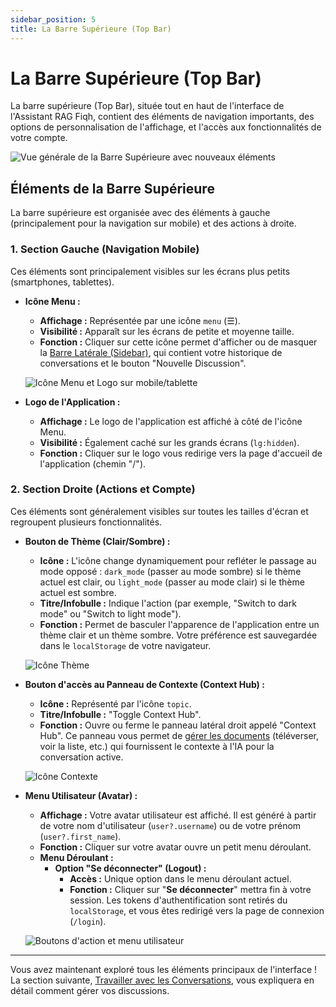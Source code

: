 ```yaml
---
sidebar_position: 5
title: La Barre Supérieure (Top Bar)
---
```


# La Barre Supérieure (Top Bar)

La barre supérieure (Top Bar), située tout en haut de l'interface de l'Assistant RAG Fiqh, contient des éléments de navigation importants, des options de personnalisation de l'affichage, et l'accès aux fonctionnalités de votre compte.

![Vue générale de la Barre Supérieure avec nouveaux éléments](/img/screenshot-topbar-new-overview.png)

## Éléments de la Barre Supérieure

La barre supérieure est organisée avec des éléments à gauche (principalement pour la navigation sur mobile) et des actions à droite.

### 1. Section Gauche (Navigation Mobile)

Ces éléments sont principalement visibles sur les écrans plus petits (smartphones, tablettes).

* **Icône Menu :**
    * **Affichage :** Représentée par une icône `menu` (☰).
    * **Visibilité :** Apparaît sur les écrans de petite et moyenne taille.
    * **Fonction :** Cliquer sur cette icône permet d'afficher ou de masquer la [Barre Latérale (Sidebar)](./sidebar.md), qui contient votre historique de conversations et le bouton "Nouvelle Discussion".

    ![Icône Menu et Logo sur mobile/tablette](/img/screenshot-topbar-mobile-left-section.png)
* **Logo de l'Application :**
    * **Affichage :** Le logo de l'application est affiché à côté de l'icône Menu.
    * **Visibilité :** Également caché sur les grands écrans (`lg:hidden`).
    * **Fonction :** Cliquer sur le logo vous redirige vers la page d'accueil de l'application (chemin "/").


### 2. Section Droite (Actions et Compte)

Ces éléments sont généralement visibles sur toutes les tailles d'écran et regroupent plusieurs fonctionnalités.

* **Bouton de Thème (Clair/Sombre) :**
    * **Icône :** L'icône change dynamiquement pour refléter le passage au mode opposé : `dark_mode` (passer au mode sombre) si le thème actuel est clair, ou `light_mode` (passer au mode clair) si le thème actuel est sombre.
    * **Titre/Infobulle :** Indique l'action (par exemple, "Switch to dark mode" ou "Switch to light mode").
    * **Fonction :** Permet de basculer l'apparence de l'application entre un thème clair et un thème sombre. Votre préférence est sauvegardée dans le `localStorage` de votre navigateur.

    ![Icône Thème](/img/screenshot-topbar-Theme.png)

* **Bouton d'accès au Panneau de Contexte (Context Hub) :**
    * **Icône :** Représenté par l'icône `topic`.
    * **Titre/Infobulle :** "Toggle Context Hub".
    * **Fonction :** Ouvre ou ferme le panneau latéral droit appelé "Context Hub". Ce panneau vous permet de [gérer les documents](./document-management-pane.md) (téléverser, voir la liste, etc.) qui fournissent le contexte à l'IA pour la conversation active.


    ![Icône Contexte](/img/screenshot-topbar-Contexte.png)

* **Menu Utilisateur (Avatar) :**
    * **Affichage :** Votre avatar utilisateur est affiché. Il est généré à partir de votre nom d'utilisateur (`user?.username`) ou de votre prénom (`user?.first_name`).
    * **Fonction :** Cliquer sur votre avatar ouvre un petit menu déroulant.
    * **Menu Déroulant :**
        * **Option "Se déconnecter" (Logout) :**
            * **Accès :** Unique option dans le menu déroulant actuel.
            * **Fonction :** Cliquer sur "**Se déconnecter**" mettra fin à votre session. Les tokens d'authentification sont retirés du `localStorage`, et vous êtes redirigé vers la page de connexion (`/login`).

    ![Boutons d'action et menu utilisateur](/img/screenshot-topbar-right-section.png)

---

Vous avez maintenant exploré tous les éléments principaux de l'interface ! La section suivante, [Travailler avec les Conversations](./../conversations/starting-new.md), vous expliquera en détail comment gérer vos discussions.